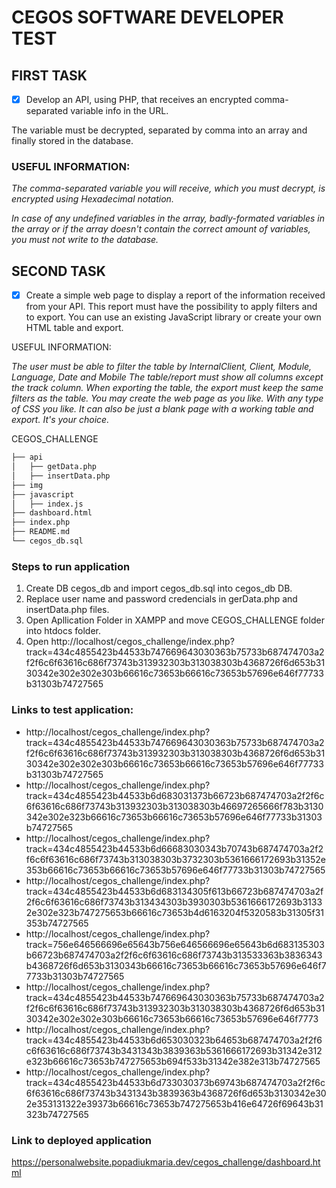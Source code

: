 # CEGOS SOFTWARE DEVELOPER TEST


## FIRST TASK

- [x] Develop an API, using PHP, that receives an encrypted comma-separated variable info in the URL.

The variable must be decrypted, separated by comma into an array and finally stored in the database.

### USEFUL INFORMATION:

*The comma-separated variable you will receive, which you must decrypt, is encrypted using Hexadecimal notation.*

*In case of any undefined variables in the array, badly-formated variables in the array or if the array doesn't contain the correct amount of variables, you must not write to the database.*

  

## SECOND TASK

- [x] Create a simple web page to display a report of the information received from your API. This report must have the possibility to apply filters and to export. You can use an existing JavaScript library or create your own HTML table and export.

USEFUL INFORMATION:

*The user must be able to filter the table by InternalClient, Client, Module, Language, Date and Mobile
The table/report must show all columns except the track column.
When exporting the table, the export must keep the same filters as the table.
You may create the web page as you like. With any type of CSS you like. It can also be just a blank page with a working table and export. It's your choice.*

  
CEGOS_CHALLENGE
```bash
├── api
│   ├── getData.php
│   ├── insertData.php
├── img
├── javascript
│   ├── index.js
├── dashboard.html
├── index.php
├── README.md
└── cegos_db.sql
```

### Steps to run application

1. Create DB cegos_db and import cegos_db.sql into cegos_db DB.
2. Replace user name and password credencials in gerData.php and insertData.php files.
3. Open Apllication Folder in XAMPP and move CEGOS_CHALLENGE folder into htdocs folder.
4. Open http://localhost/cegos_challenge/index.php?track=434c4855423b44533b747669643030363b75733b687474703a2f2f6c6f63616c686f73743b313932303b313038303b4368726f6d653b3130342e302e302e303b66616c73653b66616c73653b57696e646f77733b31303b74727565


### Links to test application: 
   - http://localhost/cegos_challenge/index.php?track=434c4855423b44533b747669643030363b75733b687474703a2f2f6c6f63616c686f73743b313932303b313038303b4368726f6d653b3130342e302e302e303b66616c73653b66616c73653b57696e646f77733b31303b74727565
   - http://localhost/cegos_challenge/index.php?track=434c4855423b44533b6d683031373b66723b687474703a2f2f6c6f63616c686f73743b313932303b313038303b46697265666f783b3130342e302e323b66616c73653b66616c73653b57696e646f77733b31303b74727565
   - http://localhost/cegos_challenge/index.php?track=434c4855423b44533b6d66683030343b70743b687474703a2f2f6c6f63616c686f73743b313038303b3732303b5361666172693b31352e353b66616c73653b66616c73653b57696e646f77733b31303b74727565
   - http://localhost/cegos_challenge/index.php?track=434c4855423b44533b6d683134305f613b66723b687474703a2f2f6c6f63616c686f73743b313434303b3930303b5361666172693b31332e302e323b747275653b66616c73653b4d6163204f5320583b31305f31353b74727565
   - http://localhost/cegos_challenge/index.php?track=756e646566696e65643b756e646566696e65643b6d683135303b66723b687474703a2f2f6c6f63616c686f73743b313533363b3836343b4368726f6d653b3130343b66616c73653b66616c73653b57696e646f77733b31303b74727565
   - http://localhost/cegos_challenge/index.php?track=434c4855423b44533b747669643030363b75733b687474703a2f2f6c6f63616c686f73743b313932303b313038303b4368726f6d653b3130342e302e302e303b66616c73653b66616c73653b57696e646f7773
   - http://localhost/cegos_challenge/index.php?track=434c4855423b44533b6d653030323b64653b687474703a2f2f6c6f63616c686f73743b3431343b3839363b5361666172693b31342e312e323b66616c73653b747275653b694f533b31342e382e313b74727565
   - http://localhost/cegos_challenge/index.php?track=434c4855423b44533b6d733030373b69743b687474703a2f2f6c6f63616c686f73743b3431343b3839363b4368726f6d653b3130342e302e353131322e39373b66616c73653b747275653b416e64726f69643b31323b74727565

### Link to deployed application 
https://personalwebsite.popadiukmaria.dev/cegos_challenge/dashboard.html

